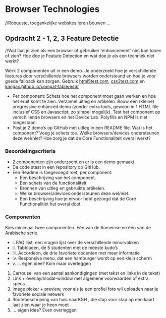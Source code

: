 # Browser Technologies
//Robuuste, toegankelijke websites leren bouwen …

## Opdracht 2 - 1, 2, 3 Feature Detectie
//Wat laat je zien als een browser of gebruiker 'enhancement' niet kan tonen of zien? Hoe doe je Feature Detection en wat doe je als een techniek niet werkt?

Werk 2 componenten uit in een demo. Je onderzoekt hoe je verschillende features door verschillende browsers worden ondersteund en hoe je voor goede fallback kan zorgen. Gebruik [html5test.com](https://html5test.com), [css3test.com](http://css3test.com) en [kangax.github.io/compat-table/es6/](https://kangax.github.io/compat-table/es6/)

- Per component: Schets hoe het component moet gaan werken en hoe het eruit komt te zien. Verzamel uitleg en artikelen. Bouw een (kleine) progressive enhanced demo (zonder extra tools, gewoon in 1 HTML file inclusief CSS en Javascript, zo simpel mogelijk). Test het component op verschillende browsers en het Device Lab. Polyfills en NPM is niet toegestaan.
- Post je 2 demo’s op GitHub met uitleg in een README file. Wat is het component? Voeg je schets toe. Welke browsers/devices ondersteunen deze wel/niet? Hoe zorg je dat de Core Functionaliteit overal werkt?

### Beoordelingscriteria
- 2 componenten zijn onderzocht en er is een demo gemaakt.
- De code staat in een repository op GitHub.
- Een Readme is toegevoegd met, per component:
  -	Een beschrijving van het component.
  - Een schets van de functionaliteit.
  - Bronnen van uitleg en gebruikte artikelen.
  - Welke browsers/devices ondersteunen deze wel/niet.
  - Een beschrijving hoe je ervoor hebt gezorgd dat de Core Functionalitiet het overal doet.
  
### Componenten
Kies minimaal twee componenten. 
Één van de Romeinse en één van de Arabische serie.

- i. FAQ lijst, een vragen lijst over de verschillende minorvakken
- ii. Tabbladen, de 5 studenten met de meeste kudo’s 
- iii. Accordeon, de drie favoriete docenten met meer informatie
- iv. Responsive menu, dat een hamburger wordt op een klein scherm
- v. … egen idee? Kom maar overleggen

1. Carrousel van een aantal aankondigingen (met tekst en links in de tekst)
2. Link + overlay/modal-window met algemene voorwaarden of extra specs 
3. Image picker + preview, voor als je een profiel foto wil uploaden naar je favoriete sociale netwerk
4. Routebeschrijving van huis naarKSH , die stap voor stap op een kaart laat zien waar je heen moet
5. … eigen idee? Even overleggen
